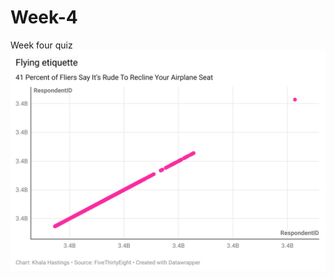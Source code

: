 # Week-4
Week four quiz 
![This is a data wrapper chart](/Faxke--span-style-font-family-quot-google-sans-quot-roboto-robotodraft-helvetica-arial-sans-serif-font-size-18px-font-variant-ligatures-no-contextual-font-weight-400-white-space-pre-background-color-rgb-249-251-253-flying-etiquette-span-nbs.png)
